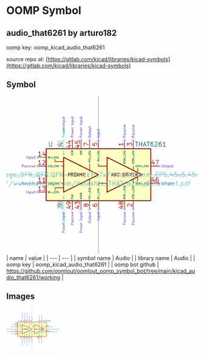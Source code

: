 # OOMP Symbol  
## audio_that6261  by arturo182  
  
oomp key: oomp_kicad_audio_that6261  
  
source repo at: [https://gitlab.com/kicad/libraries/kicad-symbols](https://gitlab.com/kicad/libraries/kicad-symbols)  
## Symbol  
  
[![working.png](working_600.png)](working.png)  
| name | value | 
| --- | --- | 
| symbol name | Audio | 
| library name | Audio | 
| oomp key | oomp_kicad_audio_that6261 | 
| oomp bot github | https://github.com/oomlout/oomlout_oomp_symbol_bot/tree/main/kicad_audio_that6261/working | 
## Images  
  
[![working.png](working_140.png)](working.png)  
